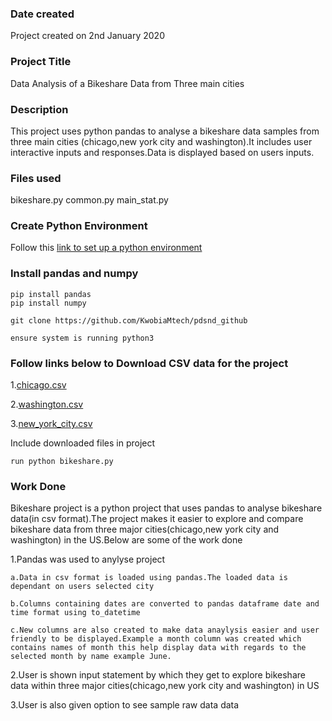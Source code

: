 ### Date created
Project created on 2nd January 2020

### Project Title
Data Analysis of a Bikeshare Data from Three main cities

### Description
This project uses python pandas to analyse a bikeshare data samples from three main cities (chicago,new york city and washington).It includes user interactive inputs and responses.Data is displayed based on users inputs.


### Files used
bikeshare.py
common.py
main_stat.py


### Create Python Environment

Follow this [link to set up a python environment ](https://gist.github.com/simonw/4835a22c79a8d3c29dd155c716b19e16)

### Install pandas and numpy
```
pip install pandas
pip install numpy

git clone https://github.com/KwobiaMtech/pdsnd_github

ensure system is running python3

```
### Follow links below to Download CSV data for the project
1.[chicago.csv ](https://drive.google.com/open?id=1q4-JdC8aBJcV_94ZCDKVM-xz_gMjERtv)

2.[washington.csv ](https://drive.google.com/open?id=1ioxxB-5impX9YQZMEVrR78ux7dWb6req)

3.[new_york_city.csv ](https://drive.google.com/open?id=1PHL8y9LTl44yjFJQS_oS1yc73egKKus9)

Include downloaded files  in project

```
run python bikeshare.py

```


### Work Done

Bikeshare project is a python project that uses pandas to analyse bikeshare data(in csv format).The project makes it easier to explore and compare bikeshare data from three major cities(chicago,new york city and washington) in the US.Below are some of the work done

1.Pandas was used to anylyse project

    a.Data in csv format is loaded using pandas.The loaded data is dependant on users selected city

    b.Columns containing dates are converted to pandas dataframe date and time format using to_datetime

    c.New columns are also created to make data anaylysis easier and user friendly to be displayed.Example a month column was created which contains names of month this help display data with regards to the selected month by name example June.

2.User is shown input statement by which they get to explore bikeshare data within three major cities(chicago,new york city and washington) in US

3.User is also given option to see sample raw data data




